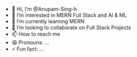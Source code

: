 - 👋 Hi, I’m @Anupam-Sing-h
- 👀 I’m interested in MERN Full Stack and AI & ML
- 🌱 I’m currently learning MERN
- 💞️ I’m looking to collaborate on Full Stack Projects
- 📫 How to reach me 
- 😄 Pronouns: ...
- ⚡ Fun fact: ...

<!---
Anupam-Sing-h/Anupam-Sing-h is a ✨ special ✨ repository because its `README.md` (this file) appears on your GitHub profile.
You can click the Preview link to take a look at your changes.
--->
